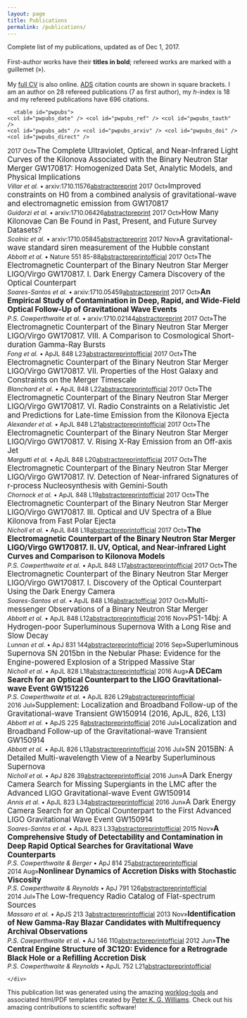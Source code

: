 ```yaml
---
layout: page
title: Publications
permalink: /publications/
---
```

<!-- This work is dedicated to the public domain. -->

<!-- Peter Williams' HTML template for a publications list

Unlike the LaTeX template, I can't use variables to parametrize my name and
info. I've marked text that needs updating with "XXX" comments.

Note that this list looks significantly different than the PDF publication
list. I feel that on the web it makes sense to take a different approach.

I also haven't spent as much time beautifying this page as I have the LaTeX
templates. My actual publication list is embedded in a Wordpress site that
does a bunch of the CSS fanciness automatically, and it'd be a lot of work to
extract all of that magic. -->



<html>
  <head>
    <meta http-equiv="Content-Type" content="text/html; charset=utf-8" />
    <title>Philip S. Cowperthwaite: Publications</title> <!--XXX-->
    <style type="text/css" media="all">
#container { width: 105%; margin: auto; }
#pwpubs { border-collapse: collapse; }
#pwpubs tr { vertical-align: top; border-top: 1px #777 solid; }
#pwpubs td { padding-bottom: 10px; }
#pwpubs_date { width: 12ex; }
#pwpubs_ref { width: 2ex; }
#pwpubs td.tauth { padding-right: 2ex; }
#pwpubs_ads, #pwpubs_arxiv, #pwpubs_doi, #pwpubs_direct { width: 10ex; }
.pwpubs_title { font-size: larger; }
.pwpubs_ftitle { font-size: larger; font-weight: bold; }
.pwpubs_auth { font-style: italic; }
    </style>
  </head>
  <body>
    <div id="container">
      <p>Complete list of my publications, updated as of
Dec 1, 2017.
      <br>
      <br>
      First-author works have their <span style="font-weight: bold">titles in
      bold</span>; refereed works are marked with a guillemet (»).
      <br>
      <br>
      My <a href="pscastro.com/cv">full CV</a> is also online.
<a href="http://labs.adsabs.harvard.edu/adsabs">ADS</a> citation counts are shown in square brackets. I am an author on 28
refereed publications (7 as first author), my <i>h</i>-index is
18 and my refereed publications have 696 citations.
      </p>

<!-- well this is less than ideal, but whatever. -->


      <table id="pwpubs">
	<col id="pwpubs_date" /> <col id="pwpubs_ref" /> <col id="pwpubs_tauth" />
	<col id="pwpubs_ads" /> <col id="pwpubs_arxiv" /> <col id="pwpubs_doi" /> <col id="pwpubs_direct" />
<tr><td>2017 Oct</td><td>»</td><td class="pwpubs_tauth"><span class="pwpubs_title">The Complete Ultraviolet, Optical, and Near-Infrared Light Curves of the Kilonova Associated with the Binary Neutron Star Merger GW170817: Homogenized Data Set, Analytic Models, and Physical Implications</span> <br><span class="pwpubs_auth">Villar et al.</span> • arxiv:1710.11576</td><td><a href="http://adsabs.harvard.edu/abs/2017arXiv171011576V">abstract</a></td><td><a href="http://arxiv.org/abs/1710.11576">preprint</a></td><td></td><td></td></tr>
<tr><td>2017 Oct</td><td>»</td><td class="pwpubs_tauth"><span class="pwpubs_title">Improved constraints on H0 from a combined analysis of gravitational-wave and electromagnetic emission from GW170817</span> <br><span class="pwpubs_auth">Guidorzi et al.</span> • arxiv:1710.06426</td><td><a href="http://adsabs.harvard.edu/abs/2017arXiv171006426G">abstract</a></td><td><a href="http://arxiv.org/abs/1710.06426">preprint</a></td><td></td><td></td></tr>
<tr><td>2017 Oct</td><td>»</td><td class="pwpubs_tauth"><span class="pwpubs_title">How Many Kilonovae Can Be Found in Past, Present, and Future Survey Datasets?</span> <br><span class="pwpubs_auth">Scolnic et al.</span> • arxiv:1710.05845</td><td><a href="http://adsabs.harvard.edu/abs/2017arXiv171005845S">abstract</a></td><td><a href="http://arxiv.org/abs/1710.05845">preprint</a></td><td></td><td></td></tr>
<tr><td>2017 Nov</td><td>»</td><td class="pwpubs_tauth"><span class="pwpubs_title">A gravitational-wave standard siren measurement of the Hubble constant</span> <br><span class="pwpubs_auth">Abbott et al.</span> • Nature 551 85-88</td><td><a href="http://adsabs.harvard.edu/abs/2017Natur.551...85A">abstract</a></td><td><a href="http://arxiv.org/abs/1710.05835">preprint</a></td><td><a href="http://dx.doi.org/10.1038/nature24471">official</a></td><td></td></tr>
<tr><td>2017 Oct</td><td>»</td><td class="pwpubs_tauth"><span class="pwpubs_title">The Electromagnetic Counterpart of the Binary Neutron Star Merger LIGO/Virgo GW170817. I. Dark Energy Camera Discovery of the Optical Counterpart</span> <br><span class="pwpubs_auth">Soares-Santos et al.</span> • arxiv:1710.05459</td><td><a href="http://adsabs.harvard.edu/abs/2017arXiv171005459S">abstract</a></td><td><a href="http://arxiv.org/abs/1710.05459">preprint</a></td><td></td><td></td></tr>
<tr><td>2017 Oct</td><td>»</td><td class="pwpubs_tauth"><span class="pwpubs_title"><b>An Empirical Study of Contamination in Deep, Rapid, and Wide-Field Optical Follow-Up of Gravitational Wave Events</b></span> <br><span class="pwpubs_auth">P.S. Cowperthwaite et al.</span> • arxiv:1710.02144</td><td><a href="http://adsabs.harvard.edu/abs/2017arXiv171002144C">abstract</a></td><td><a href="http://arxiv.org/abs/1710.02144">preprint</a></td><td></td><td></td></tr>
<tr><td>2017 Oct</td><td>»</td><td class="pwpubs_tauth"><span class="pwpubs_title">The Electromagnetic Counterpart of the Binary Neutron Star Merger LIGO/Virgo GW170817. VIII. A Comparison to Cosmological Short-duration Gamma-Ray Bursts</span> <br><span class="pwpubs_auth">Fong et al.</span> • ApJL 848 L23</td><td><a href="http://adsabs.harvard.edu/abs/2017ApJ...848L..23F">abstract</a></td><td><a href="http://arxiv.org/abs/1710.05438">preprint</a></td><td><a href="http://dx.doi.org/10.3847/2041-8213/aa9018">official</a></td><td></td></tr>
<tr><td>2017 Oct</td><td>»</td><td class="pwpubs_tauth"><span class="pwpubs_title">The Electromagnetic Counterpart of the Binary Neutron Star Merger LIGO/Virgo GW170817. VII. Properties of the Host Galaxy and Constraints on the Merger Timescale</span> <br><span class="pwpubs_auth">Blanchard et al.</span> • ApJL 848 L22</td><td><a href="http://adsabs.harvard.edu/abs/2017ApJ...848L..22B">abstract</a></td><td><a href="http://arxiv.org/abs/1710.05458">preprint</a></td><td><a href="http://dx.doi.org/10.3847/2041-8213/aa9055">official</a></td><td></td></tr>
<tr><td>2017 Oct</td><td>»</td><td class="pwpubs_tauth"><span class="pwpubs_title">The Electromagnetic Counterpart of the Binary Neutron Star Merger LIGO/Virgo GW170817. VI. Radio Constraints on a Relativistic Jet and Predictions for Late-time Emission from the Kilonova Ejecta</span> <br><span class="pwpubs_auth">Alexander et al.</span> • ApJL 848 L21</td><td><a href="http://adsabs.harvard.edu/abs/2017ApJ...848L..21A">abstract</a></td><td><a href="http://arxiv.org/abs/1710.05457">preprint</a></td><td><a href="http://dx.doi.org/10.3847/2041-8213/aa905d">official</a></td><td></td></tr>
<tr><td>2017 Oct</td><td>»</td><td class="pwpubs_tauth"><span class="pwpubs_title">The Electromagnetic Counterpart of the Binary Neutron Star Merger LIGO/Virgo GW170817. V. Rising X-Ray Emission from an Off-axis Jet</span> <br><span class="pwpubs_auth">Margutti et al.</span> • ApJL 848 L20</td><td><a href="http://adsabs.harvard.edu/abs/2017ApJ...848L..20M">abstract</a></td><td><a href="http://arxiv.org/abs/1710.05431">preprint</a></td><td><a href="http://dx.doi.org/10.3847/2041-8213/aa9057">official</a></td><td></td></tr>
<tr><td>2017 Oct</td><td>»</td><td class="pwpubs_tauth"><span class="pwpubs_title">The Electromagnetic Counterpart of the Binary Neutron Star Merger LIGO/Virgo GW170817. IV. Detection of Near-infrared Signatures of r-process Nucleosynthesis with Gemini-South</span> <br><span class="pwpubs_auth">Chornock et al.</span> • ApJL 848 L19</td><td><a href="http://adsabs.harvard.edu/abs/2017ApJ...848L..19C">abstract</a></td><td><a href="http://arxiv.org/abs/1710.05454">preprint</a></td><td><a href="http://dx.doi.org/10.3847/2041-8213/aa905c">official</a></td><td></td></tr>
<tr><td>2017 Oct</td><td>»</td><td class="pwpubs_tauth"><span class="pwpubs_title">The Electromagnetic Counterpart of the Binary Neutron Star Merger LIGO/Virgo GW170817. III. Optical and UV Spectra of a Blue Kilonova from Fast Polar Ejecta</span> <br><span class="pwpubs_auth">Nicholl et al.</span> • ApJL 848 L18</td><td><a href="http://adsabs.harvard.edu/abs/2017ApJ...848L..18N">abstract</a></td><td><a href="http://arxiv.org/abs/1710.05456">preprint</a></td><td><a href="http://dx.doi.org/10.3847/2041-8213/aa9029">official</a></td><td></td></tr>
<tr><td>2017 Oct</td><td>»</td><td class="pwpubs_tauth"><span class="pwpubs_title"><b>The Electromagnetic Counterpart of the Binary Neutron Star Merger LIGO/Virgo GW170817. II. UV, Optical, and Near-infrared Light Curves and Comparison to Kilonova Models</b></span> <br><span class="pwpubs_auth">P.S. Cowperthwaite et al.</span> • ApJL 848 L17</td><td><a href="http://adsabs.harvard.edu/abs/2017ApJ...848L..17C">abstract</a></td><td><a href="http://arxiv.org/abs/1710.05840">preprint</a></td><td><a href="http://dx.doi.org/10.3847/2041-8213/aa8fc7">official</a></td><td></td></tr>
<tr><td>2017 Oct</td><td>»</td><td class="pwpubs_tauth"><span class="pwpubs_title">The Electromagnetic Counterpart of the Binary Neutron Star Merger LIGO/Virgo GW170817. I. Discovery of the Optical Counterpart Using the Dark Energy Camera</span> <br><span class="pwpubs_auth">Soares-Santos et al.</span> • ApJL 848 L16</td><td><a href="http://adsabs.harvard.edu/abs/2017ApJ...848L..16S">abstract</a></td><td></td><td><a href="http://dx.doi.org/10.3847/2041-8213/aa9059">official</a></td><td></td></tr>
<tr><td>2017 Oct</td><td>»</td><td class="pwpubs_tauth"><span class="pwpubs_title">Multi-messenger Observations of a Binary Neutron Star Merger</span> <br><span class="pwpubs_auth">Abbott et al.</span> • ApJL 848 L12</td><td><a href="http://adsabs.harvard.edu/abs/2017ApJ...848L..12A">abstract</a></td><td><a href="http://arxiv.org/abs/1710.05833">preprint</a></td><td><a href="http://dx.doi.org/10.3847/2041-8213/aa91c9">official</a></td><td></td></tr>
<tr><td>2016 Nov</td><td>»</td><td class="pwpubs_tauth"><span class="pwpubs_title">PS1-14bj: A Hydrogen-poor Superluminous Supernova With a Long Rise and Slow Decay</span> <br><span class="pwpubs_auth">Lunnan et al.</span> • ApJ 831 144</td><td><a href="http://adsabs.harvard.edu/abs/2016ApJ...831..144L">abstract</a></td><td><a href="http://arxiv.org/abs/1605.05235">preprint</a></td><td><a href="http://dx.doi.org/10.3847/0004-637X/831/2/144">official</a></td><td></td></tr>
<tr><td>2016 Sep</td><td>»</td><td class="pwpubs_tauth"><span class="pwpubs_title">Superluminous Supernova SN 2015bn in the Nebular Phase: Evidence for the Engine-powered Explosion of a Stripped Massive Star</span> <br><span class="pwpubs_auth">Nicholl et al.</span> • ApJL 828 L18</td><td><a href="http://adsabs.harvard.edu/abs/2016ApJ...828L..18N">abstract</a></td><td><a href="http://arxiv.org/abs/1608.02995">preprint</a></td><td><a href="http://dx.doi.org/10.3847/2041-8205/828/2/L18">official</a></td><td></td></tr>
<tr><td>2016 Aug</td><td>»</td><td class="pwpubs_tauth"><span class="pwpubs_title"><b>A DECam Search for an Optical Counterpart to the LIGO Gravitational-wave Event GW151226</b></span> <br><span class="pwpubs_auth">P.S. Cowperthwaite et al.</span> • ApJL 826 L29</td><td><a href="http://adsabs.harvard.edu/abs/2016ApJ...826L..29C">abstract</a></td><td><a href="http://arxiv.org/abs/1606.04538">preprint</a></td><td><a href="http://dx.doi.org/10.3847/2041-8205/826/2/L29">official</a></td><td></td></tr>
<tr><td>2016 Jul</td><td>»</td><td class="pwpubs_tauth"><span class="pwpubs_title">Supplement: Localization and Broadband Follow-up of the Gravitational-wave Transient GW150914 (2016, ApJL, 826, L13)</span> <br><span class="pwpubs_auth">Abbott et al.</span> • ApJS 225 8</td><td><a href="http://adsabs.harvard.edu/abs/2016ApJS..225....8A">abstract</a></td><td><a href="http://arxiv.org/abs/1604.07864">preprint</a></td><td><a href="http://dx.doi.org/10.3847/0067-0049/225/1/8">official</a></td><td></td></tr>
<tr><td>2016 Jul</td><td>»</td><td class="pwpubs_tauth"><span class="pwpubs_title">Localization and Broadband Follow-up of the Gravitational-wave Transient GW150914</span> <br><span class="pwpubs_auth">Abbott et al.</span> • ApJL 826 L13</td><td><a href="http://adsabs.harvard.edu/abs/2016ApJ...826L..13A">abstract</a></td><td><a href="http://arxiv.org/abs/1602.08492">preprint</a></td><td><a href="http://dx.doi.org/10.3847/2041-8205/826/1/L13">official</a></td><td></td></tr>
<tr><td>2016 Jul</td><td>»</td><td class="pwpubs_tauth"><span class="pwpubs_title">SN 2015BN: A Detailed Multi-wavelength View of a Nearby Superluminous Supernova</span> <br><span class="pwpubs_auth">Nicholl et al.</span> • ApJ 826 39</td><td><a href="http://adsabs.harvard.edu/abs/2016ApJ...826...39N">abstract</a></td><td><a href="http://arxiv.org/abs/1603.04748">preprint</a></td><td><a href="http://dx.doi.org/10.3847/0004-637X/826/1/39">official</a></td><td></td></tr>
<tr><td>2016 Jun</td><td>»</td><td class="pwpubs_tauth"><span class="pwpubs_title">A Dark Energy Camera Search for Missing Supergiants in the LMC after the Advanced LIGO Gravitational-wave Event GW150914</span> <br><span class="pwpubs_auth">Annis et al.</span> • ApJL 823 L34</td><td><a href="http://adsabs.harvard.edu/abs/2016ApJ...823L..34A">abstract</a></td><td><a href="http://arxiv.org/abs/1602.04199">preprint</a></td><td><a href="http://dx.doi.org/10.3847/2041-8205/823/2/L34">official</a></td><td></td></tr>
<tr><td>2016 Jun</td><td>»</td><td class="pwpubs_tauth"><span class="pwpubs_title">A Dark Energy Camera Search for an Optical Counterpart to the First Advanced LIGO Gravitational Wave Event GW150914</span> <br><span class="pwpubs_auth">Soares-Santos et al.</span> • ApJL 823 L33</td><td><a href="http://adsabs.harvard.edu/abs/2016ApJ...823L..33S">abstract</a></td><td><a href="http://arxiv.org/abs/1602.04198">preprint</a></td><td><a href="http://dx.doi.org/10.3847/2041-8205/823/2/L33">official</a></td><td></td></tr>
<tr><td>2015 Nov</td><td>»</td><td class="pwpubs_tauth"><span class="pwpubs_title"><b>A Comprehensive Study of Detectability and Contamination in Deep Rapid Optical Searches for Gravitational Wave Counterparts</b></span> <br><span class="pwpubs_auth">P.S. Cowperthwaite &amp; Berger</span> • ApJ 814 25</td><td><a href="http://adsabs.harvard.edu/abs/2015ApJ...814...25C">abstract</a></td><td><a href="http://arxiv.org/abs/1503.07869">preprint</a></td><td><a href="http://dx.doi.org/10.1088/0004-637X/814/1/25">official</a></td><td></td></tr>
<tr><td>2014 Aug</td><td>»</td><td class="pwpubs_tauth"><span class="pwpubs_title"><b>Nonlinear Dynamics of Accretion Disks with Stochastic Viscosity</b></span> <br><span class="pwpubs_auth">P.S. Cowperthwaite &amp; Reynolds</span> • ApJ 791 126</td><td><a href="http://adsabs.harvard.edu/abs/2014ApJ...791..126C">abstract</a></td><td><a href="http://arxiv.org/abs/1407.2615">preprint</a></td><td><a href="http://dx.doi.org/10.1088/0004-637X/791/2/126">official</a></td><td></td></tr>
<tr><td>2014 Jul</td><td>»</td><td class="pwpubs_tauth"><span class="pwpubs_title">The Low-frequency Radio Catalog of Flat-spectrum Sources</span> <br><span class="pwpubs_auth">Massaro et al.</span> • ApJS 213 3</td><td><a href="http://adsabs.harvard.edu/abs/2014ApJS..213....3M">abstract</a></td><td><a href="http://arxiv.org/abs/1503.03483">preprint</a></td><td><a href="http://dx.doi.org/10.1088/0067-0049/213/1/3">official</a></td><td></td></tr>
<tr><td>2013 Nov</td><td>»</td><td class="pwpubs_tauth"><span class="pwpubs_title"><b>Identification of New Gamma-Ray Blazar Candidates with Multifrequency Archival Observations</b></span> <br><span class="pwpubs_auth">P.S. Cowperthwaite et al.</span> • AJ 146 110</td><td><a href="http://adsabs.harvard.edu/abs/2013AJ....146..110C">abstract</a></td><td><a href="http://arxiv.org/abs/1308.1950">preprint</a></td><td><a href="http://dx.doi.org/10.1088/0004-6256/146/5/110">official</a></td><td></td></tr>
<tr><td>2012 Jun</td><td>»</td><td class="pwpubs_tauth"><span class="pwpubs_title"><b>The Central Engine Structure of 3C120: Evidence for a Retrograde Black Hole or a Refilling Accretion Disk</b></span> <br><span class="pwpubs_auth">P.S. Cowperthwaite &amp; Reynolds</span> • ApJL 752 L21</td><td><a href="http://adsabs.harvard.edu/abs/2012ApJ...752L..21C">abstract</a></td><td><a href="http://arxiv.org/abs/1205.3175">preprint</a></td><td><a href="http://dx.doi.org/10.1088/2041-8205/752/2/L21">official</a></td><td></td></tr>
      </table>

    </div>
  </body>
</html>


This publication list was generated using the amazing [worklog-tools](https://github.com/pkgw/worklog-tools/) and associated html/PDF templates created by [Peter K. G. Williams](https://newton.cx/~peter/). Check out his amazing contributions to scientific software!  
